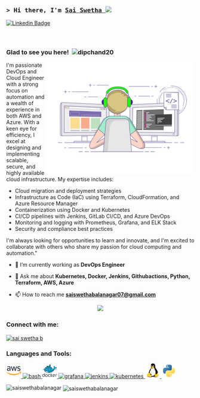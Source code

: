 ### <samp>&gt; Hi there, I'm <a href="https://gkassym.netlify.app" target="_blank">Sai Swetha </a> <img src="https://media.giphy.com/media/hvRJCLFzcasrR4ia7z/giphy.gif" width="25"> </samp>
[![Linkedin Badge](https://img.shields.io/badge/-LinkedIn-0e76a8?style=flat-square&logo=Linkedin&logoColor=white)](https://www.linkedin.com/in/saiswethaswethab/)
### &nbsp;  <p align="left">Glad to see you here! &nbsp;<img src="https://komarev.com/ghpvc/?username=dipchand20&label=Profile%20views&color=0e75b6&style=flat" alt="dipchand20" /> </p>
<img align="right" alt="Coding" width="400" src="https://raw.githubusercontent.com/devSouvik/devSouvik/master/gif3.gif">


I'm passionate DevOps and Cloud Engineer with a strong focus on automation and a wealth of experience in both AWS and Azure. With a keen eye for efficiency, I excel at designing and implementing scalable, secure, and highly available cloud infrastructure. My expertise includes:

- Cloud migration and deployment strategies
- Infrastructure as Code (IaC) using Terraform, CloudFormation, and Azure Resource Manager
- Containerization using Docker and Kubernetes
- CI/CD pipelines with Jenkins, GitLab CI/CD, and Azure DevOps
- Monitoring and logging with Prometheus, Grafana, and ELK Stack
- Security and compliance best practices

I'm always looking for opportunities to learn and innovate, and I'm excited to collaborate with others who share my passion for cloud computing and automation."

- 🔭 I’m currently working as **DevOps Engineer**

- 💬 Ask me about **Kubernetes, Docker, Jenkins, Githubactions, Python, Terraform, AWS, Azure**

- 📫 How to reach me **saiswethabalanagar07@gmail.com**
<div align="center">
  <img src="https://www.shalb.com/wp-content/uploads/2019/11/Devops1.jpeg" width="400">
</div>



<h3 align="left">Connect with me:</h3>
<p align="left">
<a href="https://linkedin.com/in/sai swetha b" target="blank"><img align="center" src="https://raw.githubusercontent.com/rahuldkjain/github-profile-readme-generator/master/src/images/icons/Social/linked-in-alt.svg" alt="sai swetha b" height="30" width="40" /></a>
</p>

<h3 align="left">Languages and Tools:</h3>
<p align="left"> <a href="https://aws.amazon.com" target="_blank" rel="noreferrer"> <img src="https://raw.githubusercontent.com/devicons/devicon/master/icons/amazonwebservices/amazonwebservices-original-wordmark.svg" alt="aws" width="40" height="40"/> </a> <a href="https://www.gnu.org/software/bash/" target="_blank" rel="noreferrer"> <img src="https://www.vectorlogo.zone/logos/gnu_bash/gnu_bash-icon.svg" alt="bash" width="40" height="40"/> </a> <a href="https://www.docker.com/" target="_blank" rel="noreferrer"> <img src="https://raw.githubusercontent.com/devicons/devicon/master/icons/docker/docker-original-wordmark.svg" alt="docker" width="40" height="40"/> </a> <a href="https://grafana.com" target="_blank" rel="noreferrer"> <img src="https://www.vectorlogo.zone/logos/grafana/grafana-icon.svg" alt="grafana" width="40" height="40"/> </a> <a href="https://www.jenkins.io" target="_blank" rel="noreferrer"> <img src="https://www.vectorlogo.zone/logos/jenkins/jenkins-icon.svg" alt="jenkins" width="40" height="40"/> </a> <a href="https://kubernetes.io" target="_blank" rel="noreferrer"> <img src="https://www.vectorlogo.zone/logos/kubernetes/kubernetes-icon.svg" alt="kubernetes" width="40" height="40"/> </a> <a href="https://www.linux.org/" target="_blank" rel="noreferrer"> <img src="https://raw.githubusercontent.com/devicons/devicon/master/icons/linux/linux-original.svg" alt="linux" width="40" height="40"/> </a> <a href="https://www.python.org" target="_blank" rel="noreferrer"> <img src="https://raw.githubusercontent.com/devicons/devicon/master/icons/python/python-original.svg" alt="python" width="40" height="40"/> </a> </p>

<p><img align="left" src="https://github-readme-stats.vercel.app/api/top-langs?username=saiswethabalanagar&show_icons=true&locale=en&layout=compact" alt="saiswethabalanagar" /></p>

<p>&nbsp;<img align="center" src="https://github-readme-stats.vercel.app/api?username=saiswethabalanagar&show_icons=true&locale=en" alt="saiswethabalanagar" /></p>
